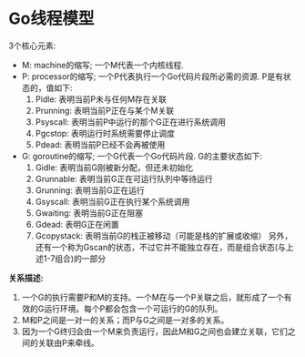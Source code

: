 # Go线程模型

3个核心元素:

* M: machine的缩写; 一个M代表一个内核线程.
* P: processor的缩写; 一个P代表执行一个Go代码片段所必需的资源.
    P是有状态的，值如下:
    1. Pidle: 表明当前P未与任何M存在关联
    2. Prunning: 表明当前P正在与某个M关联
    3. Psyscall: 表明当前P中运行的那个G正在进行系统调用
    4. Pgcstop: 表明运行时系统需要停止调度
    5. Pdead: 表明当前P已经不会再被使用
* G: goroutine的缩写; 一个G代表一个Go代码片段.
    G的主要状态如下:
    1. Gidle: 表明当前G刚被新分配，但还未初始化
    2. Grunnable: 表明当前G正在可运行队列中等待运行
    3. Grunning: 表明当前G正在运行
    4. Gsyscall: 表明当前G正在执行某个系统调用
    5. Gwaiting: 表明当前G正在阻塞
    6. Gdead: 表明G正在闲置
    7. Gcopystack: 表明当前G的栈正被移动（可能是栈的扩展或收缩）
    另外，还有一个称为Gscan的状态，不过它并不能独立存在，而是组合状态(与上述1-7组合)的一部分

**关系描述:**

1. 一个G的执行需要P和M的支持。一个M在与一个P关联之后，就形成了一个有效的G运行环境。每个P都会包含一个可运行的G的队列。
2. M和P之间是一对一的关系；而P与G之间是一对多的关系。
3. 因为一个G终归会由一个M来负责运行，因此M和G之间也会建立关联，它们之间的关联由P来牵线。
